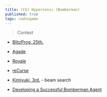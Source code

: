 ```yaml
---
title: (CG) Hypersonic (Bomberman)
published: true
tags: codingame
---
```

> Contest

- [BlitzProg, 25th.](https://forum.codingame.com/t/hypersonic-feedback-strategy/2067/14)
- [Agade](https://forum.codingame.com/t/hypersonic-feedback-strategy/2067/15)
- [Royale](https://forum.codingame.com/t/hypersonic-feedback-strategy/2067/17)
- [reCurse](https://forum.codingame.com/t/hypersonic-feedback-strategy/2067/19)
- [Kimiyuki, 3rd.](https://forum.codingame.com/t/hypersonic-feedback-strategy/2067/27) - beam search

- [Developing a Successful Bomberman Agent](https://arxiv.org/abs/2203.09608)
